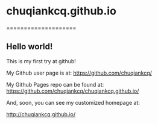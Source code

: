 # chuqiankcq.github.io

====================

## Hello world!

This is my first try at github!

My Github user page is at: 
https://github.com/chuqiankcq/

My Github Pages repo can be found at:  
https://github.com/chuqiankcq/chuqiankcq.github.io/

And, soon, you can see my customized homepage at:

http://chuqiankcq.github.io/
